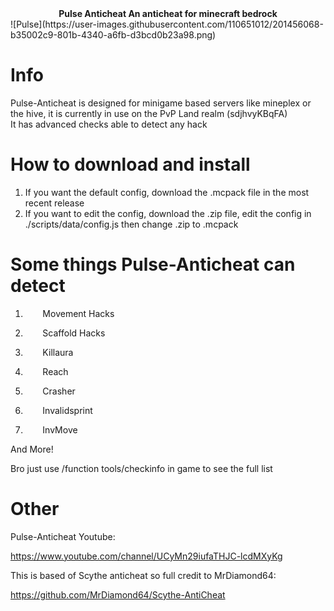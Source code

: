 <div align="center">
  <b> Pulse Anticheat </b>
  <b> An anticheat for minecraft bedrock</b>
</div>
![Pulse](https://user-images.githubusercontent.com/110651012/201456068-b35002c9-801b-4340-a6fb-d3bcd0b23a98.png)


# Info
<div>
  Pulse-Anticheat is designed for minigame based servers like mineplex or the hive, it is currently in use on the PvP Land realm (sdjhvyKBqFA)
 
</div>
<div>
   It has advanced checks able to detect any hack
</div>

# How to download and install
1. If you want the default config, download the .mcpack file in the most recent release
2. If you want to edit the config, download the .zip file, edit the config in ./scripts/data/config.js then change .zip to .mcpack

# Some things Pulse-Anticheat can detect

 1. &nbsp;&nbsp;&nbsp;&nbsp;&nbsp;&nbsp; Movement Hacks 
 
 2. &nbsp;&nbsp;&nbsp;&nbsp;&nbsp;&nbsp; Scaffold Hacks 
 
 3. &nbsp;&nbsp;&nbsp;&nbsp;&nbsp;&nbsp; Killaura 
 
 4. &nbsp;&nbsp;&nbsp;&nbsp;&nbsp;&nbsp; Reach 

 5. &nbsp;&nbsp;&nbsp;&nbsp;&nbsp;&nbsp; Crasher 
 
 6. &nbsp;&nbsp;&nbsp;&nbsp;&nbsp;&nbsp; Invalidsprint 

 7. &nbsp;&nbsp;&nbsp;&nbsp;&nbsp;&nbsp; InvMove 
 

And More!

Bro just use /function tools/checkinfo in game to see the full list

# Other
Pulse-Anticheat Youtube:

https://www.youtube.com/channel/UCyMn29iufaTHJC-lcdMXyKg

This is based of Scythe anticheat so full credit to MrDiamond64:

https://github.com/MrDiamond64/Scythe-AntiCheat
  
